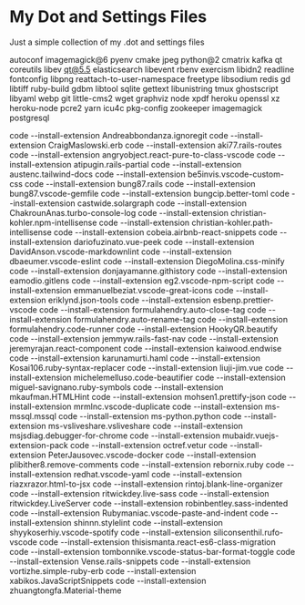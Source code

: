 # My Dot and Settings Files

Just a simple collection of my .dot and settings files

autoconf                        imagemagick@6                   pyenv
cmake                           jpeg                            python@2
cmatrix                         kafka                           qt
coreutils                       libev                           qt@5.5
elasticsearch                   libevent                        rbenv
exercism                        libidn2                         readline
fontconfig                      libpng                          reattach-to-user-namespace
freetype                        libsodium                       redis
gd                              libtiff                         ruby-build
gdbm                            libtool                         sqlite
gettext                         libunistring                    tmux
ghostscript                     libyaml                         webp
git                             little-cms2                     wget
graphviz                        node                            xpdf
heroku                          openssl                         xz
heroku-node                     pcre2                           yarn
icu4c                           pkg-config                      zookeeper
imagemagick                     postgresql


code --install-extension Andreabbondanza.ignoregit
code --install-extension CraigMaslowski.erb
code --install-extension aki77.rails-routes
code --install-extension angryobject.react-pure-to-class-vscode
code --install-extension atipugin.rails-partial
code --install-extension austenc.tailwind-docs
code --install-extension be5invis.vscode-custom-css
code --install-extension bung87.rails
code --install-extension bung87.vscode-gemfile
code --install-extension bungcip.better-toml
code --install-extension castwide.solargraph
code --install-extension ChakrounAnas.turbo-console-log
code --install-extension christian-kohler.npm-intellisense
code --install-extension christian-kohler.path-intellisense
code --install-extension cobeia.airbnb-react-snippets
code --install-extension dariofuzinato.vue-peek
code --install-extension DavidAnson.vscode-markdownlint
code --install-extension dbaeumer.vscode-eslint
code --install-extension DiegoMolina.css-minify
code --install-extension donjayamanne.githistory
code --install-extension eamodio.gitlens
code --install-extension eg2.vscode-npm-script
code --install-extension emmanuelbeziat.vscode-great-icons
code --install-extension eriklynd.json-tools
code --install-extension esbenp.prettier-vscode
code --install-extension formulahendry.auto-close-tag
code --install-extension formulahendry.auto-rename-tag
code --install-extension formulahendry.code-runner
code --install-extension HookyQR.beautify
code --install-extension jemmyw.rails-fast-nav
code --install-extension jeremyrajan.react-component
code --install-extension kaiwood.endwise
code --install-extension karunamurti.haml
code --install-extension Kosai106.ruby-syntax-replacer
code --install-extension liuji-jim.vue
code --install-extension michelemelluso.code-beautifier
code --install-extension miguel-savignano.ruby-symbols
code --install-extension mkaufman.HTMLHint
code --install-extension mohsen1.prettify-json
code --install-extension mrmlnc.vscode-duplicate
code --install-extension ms-mssql.mssql
code --install-extension ms-python.python
code --install-extension ms-vsliveshare.vsliveshare
code --install-extension msjsdiag.debugger-for-chrome
code --install-extension mubaidr.vuejs-extension-pack
code --install-extension octref.vetur
code --install-extension PeterJausovec.vscode-docker
code --install-extension plibither8.remove-comments
code --install-extension rebornix.ruby
code --install-extension redhat.vscode-yaml
code --install-extension riazxrazor.html-to-jsx
code --install-extension rintoj.blank-line-organizer
code --install-extension ritwickdey.live-sass
code --install-extension ritwickdey.LiveServer
code --install-extension robinbentley.sass-indented
code --install-extension Rubymaniac.vscode-paste-and-indent
code --install-extension shinnn.stylelint
code --install-extension shyykoserhiy.vscode-spotify
code --install-extension siliconsenthil.rufo-vscode
code --install-extension thisismanta.react-es6-class-migration
code --install-extension tombonnike.vscode-status-bar-format-toggle
code --install-extension Vense.rails-snippets
code --install-extension vortizhe.simple-ruby-erb
code --install-extension xabikos.JavaScriptSnippets
code --install-extension zhuangtongfa.Material-theme
